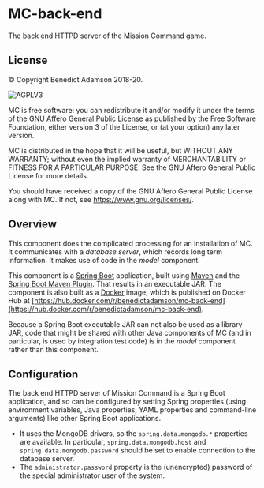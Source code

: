 # MC-back-end
The back end HTTPD server of the Mission Command game.

## License

© Copyright Benedict Adamson 2018-20.
 
![AGPLV3](https://www.gnu.org/graphics/agplv3-with-text-162x68.png)

MC is free software: you can redistribute it and/or modify
it under the terms of the
[GNU Affero General Public License](https://www.gnu.org/licenses/agpl.html)
as published by the Free Software Foundation, either version 3 of the License, or
(at your option) any later version.

MC is distributed in the hope that it will be useful,
but WITHOUT ANY WARRANTY; without even the implied warranty of
MERCHANTABILITY or FITNESS FOR A PARTICULAR PURPOSE.  See the
GNU Affero General Public License for more details.

You should have received a copy of the GNU Affero General Public License
along with MC.  If not, see <https://www.gnu.org/licenses/>.

## Overview

This component does the complicated processing for an installation of MC.
It communicates with a *database server*, which records long term information.
It makes use of code in the *model* component.

This component is a [Spring Boot](http://spring.io/projects/spring-boot) application,
built using [Maven](https://maven.apache.org/)
and the [Spring Boot Maven Plugin](https://docs.spring.io/spring-boot/docs/2.1.3.RELEASE/maven-plugin/).
That results in an executable JAR.
The component is also built as a [Docker](https://www.docker.com/) image,
which is published on Docker Hub at
[https://hub.docker.com/r/benedictadamson/mc-back-end](https://hub.docker.com/r/benedictadamson/mc-back-end).

Because a Spring Boot executable JAR can not also be used as a library JAR,
code that might be shared with other Java components of MC
(and in particular, is used by integration test code)
is in the *model* component rather than this component.

## Configuration

The back end HTTPD server of Mission Command is a Spring Boot application,
and so can be configured by setting Spring properties
(using environment variables, Java properties, YAML properties and command-line arguments)
like other Spring Boot applications.
* It uses the MongoDB drivers, so the `spring.data.mongodb.*` properties are available.
  In particular, `spring.data.mongodb.host` and `spring.data.mongodb.password`
  should be set to enable connection to the database server.
* The `administrator.password` property is the (unencrypted) password of the special administrator user of the system.